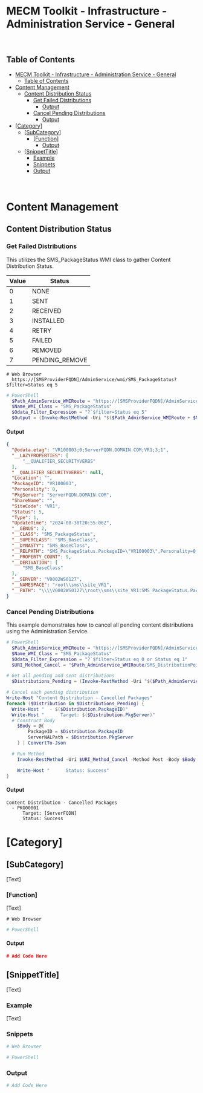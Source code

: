 # MECM Toolkit - Infrastructure - Administration Service - General

&nbsp;

## Table of Contents

- [MECM Toolkit - Infrastructure - Administration Service - General](#mecm-toolkit---infrastructure---administration-service---general)
  - [Table of Contents](#table-of-contents)
- [Content Management](#content-management)
  - [Content Distribution Status](#content-distribution-status)
    - [Get Failed Distributions](#get-failed-distributions)
      - [Output](#output)
    - [Cancel Pending Distributions](#cancel-pending-distributions)
      - [Output](#output-1)
- [\[Category\]](#category)
  - [\[SubCategory\]](#subcategory)
    - [\[Function\]](#function)
      - [Output](#output-2)
  - [\[SnippetTitle\]](#snippettitle)
    - [Example](#example)
    - [Snippets](#snippets)
    - [Output](#output-3)

&nbsp;

# Content Management

## Content Distribution Status

### Get Failed Distributions

This utilizes the SMS_PackageStatus WMI class to gather Content Distribution Status.

| Value | Status         |
|-------|----------------|
| 0     | NONE           |
| 1     | SENT           |
| 2     | RECEIVED       |
| 3     | INSTALLED      |
| 4     | RETRY          |
| 5     | FAILED         |
| 6     | REMOVED        |
| 7     | PENDING_REMOVE |

```
# Web Browser
  https://[SMSProviderFQDN]/AdminService/wmi/SMS_PackageStatus?$filter=Status eq 5
```

```powershell
# PowerShell
  $Path_AdminService_WMIRoute = "https://[SMSProviderFQDN]/AdminService/wmi/"
  $Name_WMI_Class = "SMS_PackageStatus"
  $Odata_Filter_Expression = "?`$filter=Status eq 5"
  $Output = (Invoke-RestMethod -Uri "$($Path_AdminService_WMIRoute + $Name_WMI_Class + $Odata_Filter_Expression)" -Method Get -ContentType "Application/Json" -UseDefaultCredentials).value
```

#### Output

```json
{
  "@odata.etag": "VR100003;0;ServerFQDN.DOMAIN.COM;VR1;3;1",
  "__LAZYPROPERTIES": [
      "__QUALIFIER_SECURITYVERBS"
  ],
  "__QUALIFIER_SECURITYVERBS": null,
  "Location": "",
  "PackageID": "VR100003",
  "Personality": 0,
  "PkgServer": "ServerFQDN.DOMAIN.COM",
  "ShareName": "",
  "SiteCode": "VR1",
  "Status": 5,
  "Type": 1,
  "UpdateTime": "2024-08-30T20:55:06Z",
  "__GENUS": 2,
  "__CLASS": "SMS_PackageStatus",
  "__SUPERCLASS": "SMS_BaseClass",
  "__DYNASTY": "SMS_BaseClass",
  "__RELPATH": "SMS_PackageStatus.PackageID=\"VR100003\",Personality=0,PkgServer=\"ServerFQDN.DOMAIN.COM\",SiteCode=\"VR1\",Status=3,Type=1",
  "__PROPERTY_COUNT": 9,
  "__DERIVATION": [
      "SMS_BaseClass"
  ],
  "__SERVER": "V0002WS0127",
  "__NAMESPACE": "root\\sms\\site_VR1",
  "__PATH": "\\\\V0002WS0127\\root\\sms\\site_VR1:SMS_PackageStatus.PackageID=\"VR100003\",Personality=0,PkgServer=\"ServerFQDN.DOMAIN.COM\",SiteCode=\"VR1\",Status=3,Type=1"
}
```

### Cancel Pending Distributions

This example demonstrates how to cancel all pending content distributions using the Administration Service.

```powershell
# PowerShell
  $Path_AdminService_WMIRoute = "https://[SMSProviderFQDN]/AdminService/wmi/"
  $Name_WMI_Class = "SMS_PackageStatus"
  $Odata_Filter_Expression = "?`$filter=Status eq 0 or Status eq 1"
  $URI_Method_Cancel = "$Path_AdminService_WMIRoute/SMS_DistributionPoint/AdminService.CancelDistribution"

# Get all pending and sent distributions
  $Distributions_Pending = (Invoke-RestMethod -Uri "$($Path_AdminService_WMIRoute + $Name_WMI_Class + $Odata_Filter_Expression)" -Method Get -ContentType "Application/Json" -UseDefaultCredentials).value

# Cancel each pending distribution
Write-Host "Content Distribution - Cancelled Packages"
foreach ($Distribution in $Distributions_Pending) {
  Write-Host "  - $($Distribution.PackageID)"
  Write-Host "      Target: $($Distribution.PkgServer)"
  # Construct Body
    $Body = @{
        PackageID = $Distribution.PackageID
        ServerNALPath = $Distribution.PkgServer
    } | ConvertTo-Json

  # Run Method
    Invoke-RestMethod -Uri $URI_Method_Cancel -Method Post -Body $Body -ContentType "Application/Json" -UseDefaultCredentials -ErrorAction Stop

    Write-Host "      Status: Success"
}
```

#### Output

```
Content Distribution - Cancelled Packages
  - PKG00001
      Target: [ServerFQDN]
      Status: Success
```


# [Category]

## [SubCategory]

[Text]

### [Function]

[Text]

```
# Web Browser

```

```powershell
# PowerShell

```

#### Output

```json
# Add Code Here
```






## [SnippetTitle]

[Text]

### Example

[Text]

### Snippets

```powershell
# Web Browser

# PowerShell

```

### Output

```powershell
# Add Code Here
```
